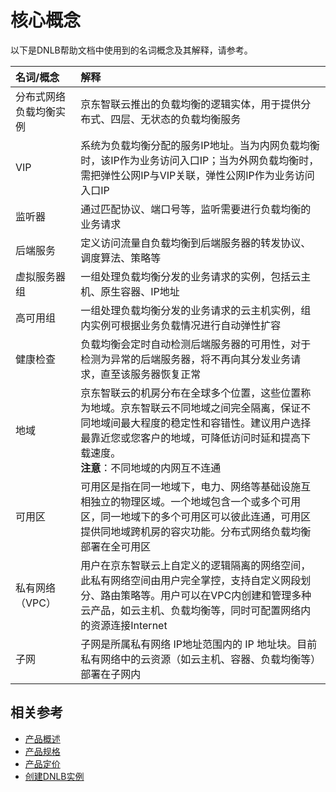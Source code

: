 # 核心概念
以下是DNLB帮助文档中使用到的名词概念及其解释，请参考。

| 名词/概念 | 解释 |
| :- | :- |
| 分布式网络负载均衡实例 | 京东智联云推出的负载均衡的逻辑实体，用于提供分布式、四层、无状态的负载均衡服务|
| VIP | 系统为负载均衡分配的服务IP地址。当为内网负载均衡时，该IP作为业务访问入口IP；当为外网负载均衡时，需把弹性公网IP与VIP关联，弹性公网IP作为业务访问入口IP|
| 监听器 | 通过匹配协议、端口号等，监听需要进行负载均衡的业务请求|
| 后端服务 | 定义访问流量自负载均衡到后端服务器的转发协议、调度算法、策略等|
| 虚拟服务器组 |一组处理负载均衡分发的业务请求的实例，包括云主机、原生容器、IP地址|
|高可用组|一组处理负载均衡分发的业务请求的云主机实例，组内实例可根据业务负载情况进行自动弹性扩容|
| 健康检查 | 负载均衡会定时自动检测后端服务器的可用性，对于检测为异常的后端服务器，将不再向其分发业务请求，直至该服务器恢复正常|
| 地域 | 京东智联云的机房分布在全球多个位置，这些位置称为地域。京东智联云不同地域之间完全隔离，保证不同地域间最大程度的稳定性和容错性。建议用户选择最靠近您或您客户的地域，可降低访问时延和提高下载速度。<br /> **注意**：不同地域的内网互不连通|
| 可用区 | 可用区是指在同一地域下，电力、网络等基础设施互相独立的物理区域。一个地域包含一个或多个可用区，同一地域下的多个可用区可以彼此连通，可用区提供同地域跨机房的容灾功能。分布式网络负载均衡部署在全可用区|
| 私有网络（VPC） | 用户在京东智联云上自定义的逻辑隔离的网络空间，此私有网络空间由用户完全掌控，支持自定义网段划分、路由策略等。用户可以在VPC内创建和管理多种云产品，如云主机、负载均衡等，同时可配置网络内的资源连接Internet |
| 子网 | 子网是所属私有网络 IP地址范围内的 IP 地址块。目前私有网络中的云资源（如云主机、容器、负载均衡等）部署在子网内|


## 相关参考

- [产品概述](../Introduction/Product-Overview.md)
- [产品规格](../Introduction/Specifications.md)
- [产品定价](../Pricing/Billing-Overview.md)
- [创建DNLB实例](../Getting-Started/Create-Instance.md)

